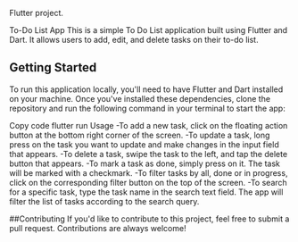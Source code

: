 Flutter project.

To-Do List App
This is a simple To Do List application built using Flutter and Dart. It allows users to add, edit, and delete tasks on their to-do list.

## Getting Started

To run this application locally, you'll need to have Flutter and Dart installed on your machine. Once you've installed these dependencies, clone the repository and run the following command in your terminal to start the app:

Copy code
flutter run
Usage
-To add a new task, click on the floating action button at the bottom right corner of the screen.
-To update a task, long press on the task you want to update and make changes in the input field that appears.
-To delete a task, swipe the task to the left, and tap the delete button that appears.
-To mark a task as done, simply press on it. The task will be marked with a checkmark.
-To filter tasks by all, done or in progress, click on the corresponding filter button on the top of the screen.
-To search for a specific task, type the task name in the search text field. The app will filter the list of tasks according to the search query.

##Contributing
If you'd like to contribute to this project, feel free to submit a pull request. Contributions are always welcome!
